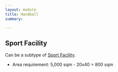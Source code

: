 ```yaml
---
layout: module
title: Handball
summary: 

---
```


## Sport Facility
Can be a subtype of [Sport Facility]().

* Area requirement: 5,000 sqm - 20x40 = 800 sqm